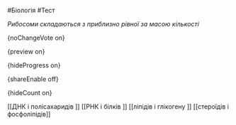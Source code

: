 #Біологія #Тест

*Рибосоми складаються з приблизно рівної за масою кількості*

{noChangeVote on}

{preview on}

{hideProgress on}

{shareEnable off}

{hideCount on}

[[ДНК і полісахаридів ]]
[[РНК і білків ]]
[[ліпідів і глікогену ]]
[[стероїдів і фосфоліпідів]]
